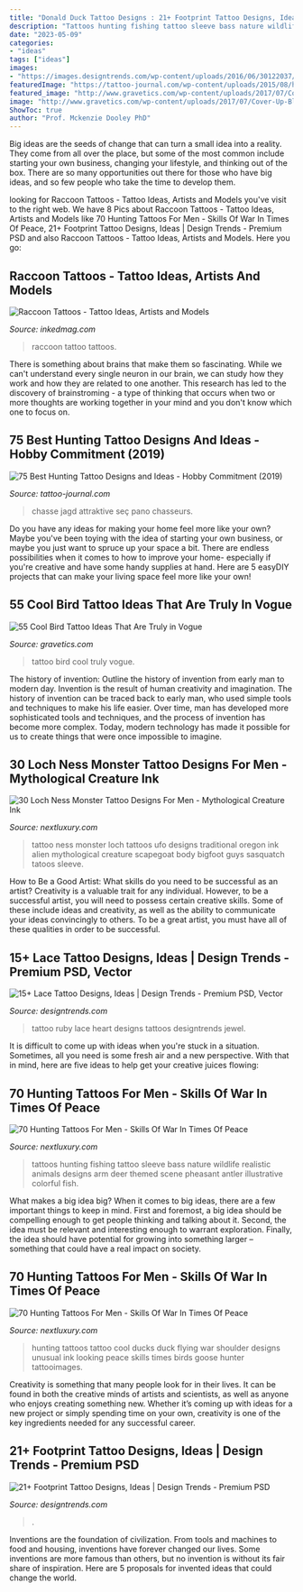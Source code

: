 ```yaml
---
title: "Donald Duck Tattoo Designs : 21+ Footprint Tattoo Designs, Ideas"
description: "Tattoos hunting fishing tattoo sleeve bass nature wildlife realistic animals designs arm deer themed scene pheasant antler illustrative colorful fish"
date: "2023-05-09"
categories:
- "ideas"
tags: ["ideas"]
images:
- "https://images.designtrends.com/wp-content/uploads/2016/06/30122037/Dog-Feet-Print-Tattoo-Idea.jpg"
featuredImage: "https://tattoo-journal.com/wp-content/uploads/2015/08/hunting-tattoo-11.jpg"
featured_image: "http://www.gravetics.com/wp-content/uploads/2017/07/Cover-Up-Black-Bird-Tattoo.jpg"
image: "http://www.gravetics.com/wp-content/uploads/2017/07/Cover-Up-Black-Bird-Tattoo.jpg"
ShowToc: true
author: "Prof. Mckenzie Dooley PhD"
---
```



Big ideas are the seeds of change that can turn a small idea into a reality. They come from all over the place, but some of the most common include starting your own business, changing your lifestyle, and thinking out of the box. There are so many opportunities out there for those who have big ideas, and so few people who take the time to develop them.

	

		
looking for Raccoon Tattoos - Tattoo Ideas, Artists and Models you've visit to the right web. We have 8 Pics about Raccoon Tattoos - Tattoo Ideas, Artists and Models like 70 Hunting Tattoos For Men - Skills Of War In Times Of Peace, 21+ Footprint Tattoo Designs, Ideas | Design Trends - Premium PSD and also Raccoon Tattoos - Tattoo Ideas, Artists and Models. Here you go:
		
    
## Raccoon Tattoos - Tattoo Ideas, Artists And Models

<img loading=lazy src="https://www.inkedmag.com/.image/t_share/MTU5MDMyNzExOTYwMTQzNjQw/ivan-bor.jpg" onerror="this.onerror=null;this.src='https://tse4.mm.bing.net/th?id=OIP.e9Kl2CYflAtt8IdGhC6vUQHaHa&amp;pid=15.1';" alt="Raccoon Tattoos - Tattoo Ideas, Artists and Models">

_Source: inkedmag.com_

>raccoon tattoo tattoos. 

	

There is something about brains that make them so fascinating. While we can't understand every single neuron in our brain, we can study how they work and how they are related to one another. This research has led to the discovery of brainstroming - a type of thinking that occurs when two or more thoughts are working together in your mind and you don't know which one to focus on.

    
## 75 Best Hunting Tattoo Designs And Ideas - Hobby Commitment (2019)

<img loading=lazy src="https://tattoo-journal.com/wp-content/uploads/2015/08/hunting-tattoo-11.jpg" onerror="this.onerror=null;this.src='https://tse3.mm.bing.net/th?id=OIP.5FcLyD4KbgdDRfjjSp5a3wHaHa&amp;pid=15.1';" alt="75 Best Hunting Tattoo Designs and Ideas - Hobby Commitment (2019)">

_Source: tattoo-journal.com_

>chasse jagd attraktive seç pano chasseurs. 

	

Do you have any ideas for making your home feel more like your own? Maybe you've been toying with the idea of starting your own business, or maybe you just want to spruce up your space a bit. There are endless possibilities when it comes to how to improve your home- especially if you're creative and have some handy supplies at hand. Here are 5 easyDIY projects that can make your living space feel more like your own!

    
## 55 Cool Bird Tattoo Ideas That Are Truly In Vogue

<img loading=lazy src="http://www.gravetics.com/wp-content/uploads/2017/07/Cover-Up-Black-Bird-Tattoo.jpg" onerror="this.onerror=null;this.src='https://tse2.mm.bing.net/th?id=OIP.0MQZ_FWS1Cq6sroDhSW_cQHaJQ&amp;pid=15.1';" alt="55 Cool Bird Tattoo Ideas That Are Truly in Vogue">

_Source: gravetics.com_

>tattoo bird cool truly vogue. 

	

The history of invention: Outline the history of invention from early man to modern day.
Invention is the result of human creativity and imagination. The history of invention can be traced back to early man, who used simple tools and techniques to make his life easier. Over time, man has developed more sophisticated tools and techniques, and the process of invention has become more complex. Today, modern technology has made it possible for us to create things that were once impossible to imagine.

    
## 30 Loch Ness Monster Tattoo Designs For Men - Mythological Creature Ink

<img loading=lazy src="http://nextluxury.com/wp-content/uploads/sharp-leg-calf-loch-ness-monster-male-tattoo-ideas.jpg" onerror="this.onerror=null;this.src='https://tse3.mm.bing.net/th?id=OIP.jVaA9FoxBn9n7O5E637xYAHaJ4&amp;pid=15.1';" alt="30 Loch Ness Monster Tattoo Designs For Men - Mythological Creature Ink">

_Source: nextluxury.com_

>tattoo ness monster loch tattoos ufo designs traditional oregon ink alien mythological creature scapegoat body bigfoot guys sasquatch tatoos sleeve. 

	

How to Be a Good Artist: What skills do you need to be successful as an artist?
Creativity is a valuable trait for any individual. However, to be a successful artist, you will need to possess certain creative skills. Some of these include ideas and creativity, as well as the ability to communicate your ideas convincingly to others. To be a great artist, you must have all of these qualities in order to be successful.

    
## 15+ Lace Tattoo Designs, Ideas | Design Trends - Premium PSD, Vector

<img loading=lazy src="https://images.designtrends.com/wp-content/uploads/2016/02/28141324/Ruby-Heart-Lace-Tattoo-Design.jpg" onerror="this.onerror=null;this.src='https://tse4.mm.bing.net/th?id=OIP.uLo9cbAy4Ihl4v5COddYUAHaHa&amp;pid=15.1';" alt="15+ Lace Tattoo Designs, Ideas | Design Trends - Premium PSD, Vector">

_Source: designtrends.com_

>tattoo ruby lace heart designs tattoos designtrends jewel. 

	

It is difficult to come up with ideas when you're stuck in a situation. Sometimes, all you need is some fresh air and a new perspective. With that in mind, here are five ideas to help get your creative juices flowing: 

    
## 70 Hunting Tattoos For Men - Skills Of War In Times Of Peace

<img loading=lazy src="http://nextluxury.com/wp-content/uploads/deer-antler-hunting-tattoos-full-sleeve.jpg" onerror="this.onerror=null;this.src='https://tse3.mm.bing.net/th?id=OIP.cKW6jgcpcCMYpIoFncAXnwHaHY&amp;pid=15.1';" alt="70 Hunting Tattoos For Men - Skills Of War In Times Of Peace">

_Source: nextluxury.com_

>tattoos hunting fishing tattoo sleeve bass nature wildlife realistic animals designs arm deer themed scene pheasant antler illustrative colorful fish. 

	

What makes a big idea big?
When it comes to big ideas, there are a few important things to keep in mind. First and foremost, a big idea should be compelling enough to get people thinking and talking about it. Second, the idea must be relevant and interesting enough to warrant exploration. Finally, the idea should have potential for growing into something larger – something that could have a real impact on society.

    
## 70 Hunting Tattoos For Men - Skills Of War In Times Of Peace

<img loading=lazy src="http://nextluxury.com/wp-content/uploads/cool-hunting-tattoos-for-men-of-birds-on-shoulder.jpg" onerror="this.onerror=null;this.src='https://tse3.mm.bing.net/th?id=OIP.XlOq_3NCmycdYsipzk2aLwHaGy&amp;pid=15.1';" alt="70 Hunting Tattoos For Men - Skills Of War In Times Of Peace">

_Source: nextluxury.com_

>hunting tattoos tattoo cool ducks duck flying war shoulder designs unusual ink looking peace skills times birds goose hunter tattooimages. 

	

Creativity is something that many people look for in their lives. It can be found in both the creative minds of artists and scientists, as well as anyone who enjoys creating something new. Whether it’s coming up with ideas for a new project or simply spending time on your own, creativity is one of the key ingredients needed for any successful career.

    
## 21+ Footprint Tattoo Designs, Ideas | Design Trends - Premium PSD

<img loading=lazy src="https://images.designtrends.com/wp-content/uploads/2016/06/30122037/Dog-Feet-Print-Tattoo-Idea.jpg" onerror="this.onerror=null;this.src='https://tse1.mm.bing.net/th?id=OIP.LKQThMB28eqqEUpYcS7imgHaF8&amp;pid=15.1';" alt="21+ Footprint Tattoo Designs, Ideas | Design Trends - Premium PSD">

_Source: designtrends.com_

>. 

	

Inventions are the foundation of civilization. From tools and machines to food and housing, inventions have forever changed our lives. Some inventions are more famous than others, but no invention is without its fair share of inspiration. Here are 5 proposals for invented ideas that could change the world.

